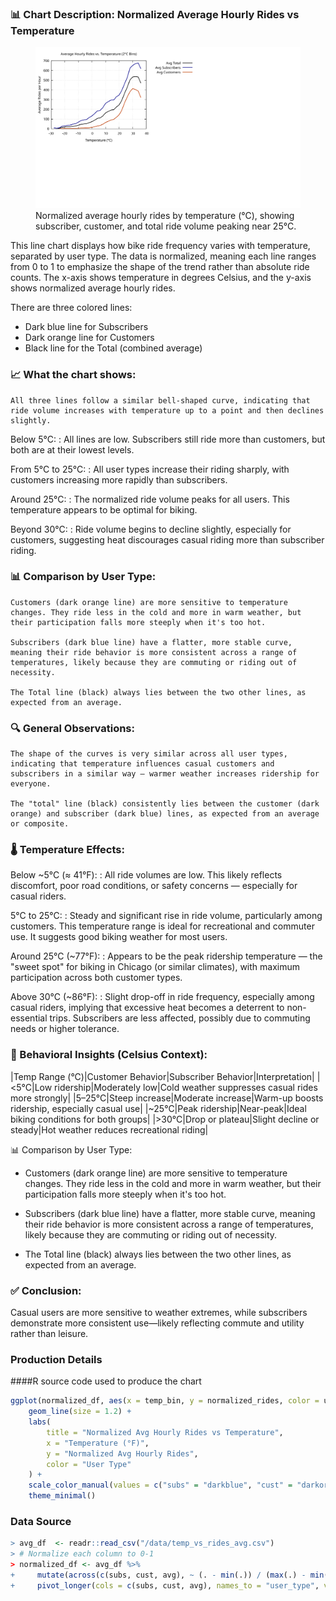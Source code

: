 ### 📊 Chart Description: Normalized Average Hourly Rides vs Temperature

<figure class="chartbox">
  <a href="../Avg_Hourly_Rides_vs_Temp.svg" target="_blank" title="Select image to open full-sized chart">
    <img
      src="../Avg_Hourly_Rides_vs_Temp.svg"
      alt="Line chart showing normalized average hourly bike rides by temperature in degrees Celsius">
  </a>
  <figcaption class="small-caption">
    Normalized average hourly rides by temperature (°C), showing subscriber, customer, and total ride volume peaking near 25°C.
  </figcaption>
</figure>


This line chart displays how bike ride frequency varies with temperature, separated by user type. The data is normalized, meaning each line ranges from 0 to 1 to emphasize the shape of the trend rather than absolute ride counts. The x-axis shows temperature in degrees Celsius, and the y-axis shows normalized average hourly rides.

There are three colored lines:

-  Dark blue line for Subscribers
-  Dark orange line for Customers
-  Black line for the Total (combined average)

### 📈 What the chart shows:

    All three lines follow a similar bell-shaped curve, indicating that ride volume increases with temperature up to a point and then declines slightly.

Below 5°C:
:   All lines are low. Subscribers still ride more than customers, but both are at their lowest levels.

From 5°C to 25°C:
:   All user types increase their riding sharply, with customers increasing more rapidly than subscribers.

Around 25°C:
:   The normalized ride volume peaks for all users. This temperature appears to be optimal for biking.

Beyond 30°C:
:   Ride volume begins to decline slightly, especially for customers, suggesting heat discourages casual riding more than subscriber riding.

### 📊 Comparison by User Type:

    Customers (dark orange line) are more sensitive to temperature changes. They ride less in the cold and more in warm weather, but their participation falls more steeply when it's too hot.

    Subscribers (dark blue line) have a flatter, more stable curve, meaning their ride behavior is more consistent across a range of temperatures, likely because they are commuting or riding out of necessity.

    The Total line (black) always lies between the two other lines, as expected from an average.

### 🔍 General Observations:

    The shape of the curves is very similar across all user types, indicating that temperature influences casual customers and subscribers in a similar way — warmer weather increases ridership for everyone.

    The "total" line (black) consistently lies between the customer (dark orange) and subscriber (dark blue) lines, as expected from an average or composite.

### 🌡️ Temperature Effects:

Below ~5°C (≈ 41°F):
:   All ride volumes are low. This likely reflects discomfort, poor road conditions, or safety concerns — especially for casual riders.

5°C to 25°C:
:   Steady and significant rise in ride volume, particularly among customers. This temperature range is ideal for recreational and commuter use. It suggests good biking weather for most users.

Around 25°C (~77°F):
:   Appears to be the peak ridership temperature — the "sweet spot" for biking in Chicago (or similar climates), with maximum participation across both customer types.

Above 30°C (~86°F):
:   Slight drop-off in ride frequency, especially among casual riders, implying that excessive heat becomes a deterrent to non-essential trips. Subscribers are less affected, possibly due to commuting needs or higher tolerance.

### 🤔 Behavioral Insights (Celsius Context):
|Temp Range (°C)|Customer Behavior|Subscriber Behavior|Interpretation|
|<5°C|Low ridership|Moderately low|Cold weather suppresses casual rides more strongly|
|5–25°C|Steep increase|Moderate increase|Warm-up boosts ridership, especially casual use|
|~25°C|Peak ridership|Near-peak|Ideal biking conditions for both groups|
|>30°C|Drop or plateau|Slight decline or steady|Hot weather reduces recreational riding|

📊 Comparison by User Type:

-   Customers (dark orange line) are more sensitive to temperature changes. They ride less in the cold and more in warm weather, but their participation falls more steeply when it's too hot.

-   Subscribers (dark blue line) have a flatter, more stable curve, meaning their ride behavior is more consistent across a range of temperatures, likely because they are commuting or riding out of necessity.

-  The Total line (black) always lies between the two other lines, as expected from an average.



### ✅ Conclusion:

Casual users are more sensitive to weather extremes, while subscribers demonstrate more consistent use—likely reflecting commute and utility rather than leisure.

### Production Details

####R source code used to produce the chart

```R
ggplot(normalized_df, aes(x = temp_bin, y = normalized_rides, color = user_type)) +
    geom_line(size = 1.2) +
    labs(
        title = "Normalized Avg Hourly Rides vs Temperature",
        x = "Temperature (°F)",
        y = "Normalized Avg Hourly Rides",
        color = "User Type"
    ) +
    scale_color_manual(values = c("subs" = "darkblue", "cust" = "darkorange", "avg" = "black")) +
    theme_minimal()
```

### Data Source

```R
> avg_df  <- readr::read_csv("/data/temp_vs_rides_avg.csv")
> # Normalize each column to 0-1
> normalized_df <- avg_df %>%
+     mutate(across(c(subs, cust, avg), ~ (. - min(.)) / (max(.) - min(.)))) %>%
+     pivot_longer(cols = c(subs, cust, avg), names_to = "user_type", values_to = "normalized_rides")
```

